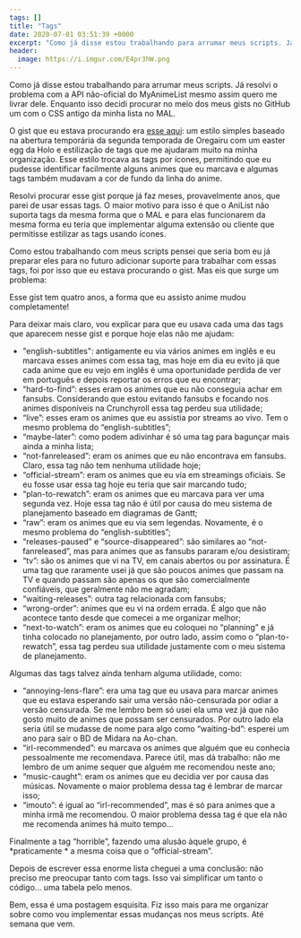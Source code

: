 ```yaml
---
tags: []
title: "Tags"
date: 2020-07-01 03:51:39 +0000
excerpt: "Como já disse estou trabalhando para arrumar meus scripts. Já resolvi o problema com a API..."
header:
  image: https://i.imgur.com/E4pr3hW.png
---
```


Como já disse estou trabalhando para arrumar meus scripts. Já resolvi o problema com a API não-oficial do MyAnimeList mesmo assim quero me livrar dele. Enquanto isso decidi procurar no meio dos meus gists no GitHub um com o CSS antigo da minha lista no MAL.

O gist que eu estava procurando era [esse aqui](https://gist.github.com/qgustavor/aaccb5b58b82bf5cf83aa595dcb083a4): um estilo simples baseado na abertura temporária da segunda temporada de Oregairu com um easter egg da Holo e estilização de tags que me ajudaram muito na minha organização. Esse estilo trocava as tags por ícones, permitindo que eu pudesse identificar facilmente alguns animes que eu marcava e algumas tags também mudavam a cor de fundo da linha do anime.

Resolvi procurar esse gist porque já faz meses, provavelmente anos, que parei de usar essas tags. O maior motivo para isso é que o AniList não suporta tags da mesma forma que o MAL e para elas funcionarem da mesma forma eu teria que implementar alguma extensão ou cliente que permitisse estilizar as tags usando ícones.

Como estou trabalhando com meus scripts pensei que seria bom eu já preparar eles para no futuro adicionar suporte para trabalhar com essas tags, foi por isso que eu estava procurando o gist. Mas eis que surge um problema:

Esse gist tem quatro anos, a forma que eu assisto anime mudou completamente!

Para deixar mais claro, vou explicar para que eu usava cada uma das tags que aparecem nesse gist e porque hoje elas não me ajudam:

* "english-subtitles": antigamente eu via vários animes em inglês e eu marcava esses animes com essa tag, mas hoje em dia eu evito já que cada anime que eu vejo em inglês é uma oportunidade perdida de ver em português e depois reportar os erros que eu encontrar;
* “hard-to-find”: esses eram os animes que eu não conseguia achar em fansubs. Considerando que estou evitando fansubs e focando nos animes disponíveis na Crunchyroll essa tag perdeu sua utilidade;
* “live”: esses eram os animes que eu assistia por streams ao vivo. Tem o mesmo problema do “english-subtitles”;
* “maybe-later”: como podem adivinhar é só uma tag para bagunçar mais ainda a minha lista;
* “not-fanreleased”: eram os animes que eu não encontrava em fansubs. Claro, essa tag não tem nenhuma utilidade hoje;
* “official-stream”: eram os animes que eu via em streamings oficiais. Se eu fosse usar essa tag hoje eu teria que sair marcando tudo;
* “plan-to-rewatch”: eram os animes que eu marcava para ver uma segunda vez. Hoje essa tag não é útil por causa do meu sistema de planejamento baseado em diagramas de Gantt;
* “raw”: eram os animes que eu via sem legendas. Novamente, é o mesmo problema do “english-subtitles”;
* “releases-paused” e “source-disappeared”: são similares ao “not-fanreleased”, mas para animes que as fansubs pararam e/ou desistiram;
* “tv”: são os animes que vi na TV, em canais abertos ou por assinatura. É uma tag que raramente usei já que são poucos animes que passam na TV e quando passam são apenas os que são comercialmente confiáveis, que geralmente não me agradam;
* “waiting-releases”: outra tag relacionada com fansubs;
* “wrong-order”: animes que eu vi na ordem errada. É algo que não acontece tanto desde que comecei a me organizar melhor;
* “next-to-watch”: eram os animes que eu coloquei no “planning” e já tinha colocado no planejamento, por outro lado, assim como o “plan-to-rewatch”, essa tag perdeu sua utilidade justamente com o meu sistema de planejamento.

Algumas das tags talvez ainda tenham alguma utilidade, como:

* “annoying-lens-flare”: era uma tag que eu usava para marcar animes que eu estava esperando sair uma versão não-censurada por odiar a versão censurada. Se me lembro bem só usei ela uma vez já que não gosto muito de animes que possam ser censurados. Por outro lado ela seria útil se mudasse de nome para algo como “waiting-bd”: esperei um ano para sair o BD de Midara na Ao-chan.
* “irl-recommended”: eu marcava os animes que alguém que eu conhecia pessoalmente me recomendava. Parece útil, mas dá trabalho: não me lembro de um anime sequer que alguém me recomendou neste ano;
* “music-caught”: eram os animes que eu decidia ver por causa das músicas. Novamente o maior problema dessa tag é lembrar de marcar isso;
* “imouto”: é igual ao “irl-recommended”, mas é só para animes que a minha irmã me recomendou. O maior problema dessa tag é que ela não me recomenda animes há muito tempo…

Finalmente a tag “horrible”, fazendo uma alusão àquele grupo, é *praticamente * a mesma coisa que o “official-stream”.

Depois de escrever essa enorme lista cheguei a uma conclusão: não preciso me preocupar tanto com tags. Isso vai simplificar um tanto o código… uma tabela pelo menos.

Bem, essa é uma postagem esquisita. Fiz isso mais para me organizar sobre como vou implementar essas mudanças nos meus scripts. Até semana que vem.